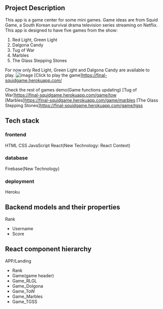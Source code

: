## Project Description
This app is a game center for some mini games. Game ideas are from Squid Game, a South Korean survival drama television series streaming on Netflix. This app is designed to have five games from the show: 
1. Red Light, Green Light
2. Dalgona Candy
3. Tug of War
4. Marbles
5. The Glass Stepping Stones

For now only Red Light, Green Light and Dalgona Candy are available to play.
![image](https://imgur.com/5ObOp85.png)
[Click to play the game]https://final-squidgame.herokuapp.com/

Check the rest of games demo(Game functions updating)
[Tug of War]https://final-squidgame.herokuapp.com/game/tow 
[Marbles]https://final-squidgame.herokuapp.com/game/marbles
[The Glass Stepping Stones]https://final-squidgame.herokuapp.com/game/tgss

## Tech stack 
### frontend
HTML
CSS
JavaScript
React(New Technology: React Context)

### database
Firebase(New Technology)

### deployment
Heroku

## Backend models and their properties
Rank
- Username
- Score

## React component hierarchy
APP/Landing
- Rank
- Game(game header)
- Game_RLGL
- Game_Dolgona
- Game_ToW
- Game_Marbles
- Game_TGSS